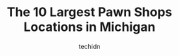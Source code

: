 ---
layout: ampstory
image: https://i0.wp.com/paketmu.com/wp-content/uploads/2023/06/great-lakes-pawn-0-in-michigan-1686366253.jpeg?resize=640,853
author: techidn
featured: false
description: Explore the diverse Pawn Shop scene in Michigan, home to an incredible selection of 10 establishments catering to every taste. Whether youre in search of iconic favorites or undiscovered tr
title: The 10 Largest Pawn Shops Locations in Michigan
cover:
   title: The 10 Largest Pawn Shops Locations in Michigan
   subtitle: RICKPATE
   background: https://paketmu.com/wp-content/uploads/2023/06/great-lakes-pawn-0-in-michigan-1686366253.jpeg

pages: 
 - layout: thirds
   top: <h1>#1 American Jewelry & Loan</h1>
   bottom: "<p>Staff was really helpful, prices were good on many items. Huge selection of jewelry and clothing-like fur hats and coats, some nice bags, and an assortment of all sorts o</p>"
   background: https://paketmu.com/wp-content/uploads/2023/06/great-lakes-pawn-1-in-michigan-1686366254.jpeg
   backgroundblur: true
 - layout: thirds
   top: <h1>#2 Garden City Pawn</h1>
   bottom: "<p>Unimpressed.  Clean enough store, friendly staff.  But I found the buying experience to be sketchy at best.I found the store via an eBay item that I made an offer on.  Ma</p>"
   background: https://paketmu.com/wp-content/uploads/2023/06/great-lakes-pawn-2-in-michigan-1686366255.jpeg
   cta:
      link: https://paketmu.com/the-10-largest-pawn-shops-locations-in-michigan/
      text: The 10 Largest Pawn Shops Locations in Michigan
 - layout: thirds
   top: <h1>#3 Motor City Pawn Brokers</h1>
   bottom: "<p>Walking in feels like a second home, they have a little bit of everything for everyone. The staff is super friendly and makes sure you walk out completely satisfied with </p>"
   background: https://paketmu.com/wp-content/uploads/2023/06/great-lakes-pawn-3-in-michigan-1686366256.jpeg
   cta:
      link: https://paketmu.com/the-10-largest-pawn-shops-locations-in-michigan/
      text: The 10 Largest Pawn Shops Locations in Michigan
 - layout: thirds
   top: <h1>#4 Five Star Pawn</h1>
   bottom: "<p>8701 Hall Rd, Utica, MI 48317, United States</p>"
   background: https://images.unsplash.com/photo-1533735380053-eb8d0759b24a?ixlib=rb-4.0.3&ixid=MnwxMjA3fDB8MHxwaG90by1wYWdlfHx8fGVufDB8fHx8&auto=format&fit=crop&w=640&h=853&q=80
   cta:
      link: https://paketmu.com/the-10-largest-pawn-shops-locations-in-michigan/
      text: The 10 Largest Pawn Shops Locations in Michigan
 - layout: thirds
   top: <h1>#5 8 Mile Pawnbrokers</h1>
   bottom: "<p>7657 8 Mile Rd, Warren, MI 48091, United States</p>"
   background: https://images.unsplash.com/photo-1496096265110-f83ad7f96608?ixlib=rb-4.0.3&ixid=MnwxMjA3fDB8MHxwaG90by1wYWdlfHx8fGVufDB8fHx8&auto=format&fit=crop&w=640&h=853&q=80
   cta:
      link: https://paketmu.com/the-10-largest-pawn-shops-locations-in-michigan/
      text: The 10 Largest Pawn Shops Locations in Michigan
 - layout: thirds
   top: <h1>#6 Motor City Pawn Brokers</h1>
   bottom: "<p>22100 Van Dyke Ave, Warren, MI 48089, United States</p>"
   background: https://images.unsplash.com/photo-1552083974-186346191183?ixlib=rb-4.0.3&ixid=MnwxMjA3fDB8MHxwaG90by1wYWdlfHx8fGVufDB8fHx8&auto=format&fit=crop&w=640&h=853&q=80
   cta:
      link: https://paketmu.com/the-10-largest-pawn-shops-locations-in-michigan/
      text: The 10 Largest Pawn Shops Locations in Michigan
 - layout: thirds
   top: <h1>#7 Great Lakes Pawn</h1>
   bottom: "<p>27675 Grand River Ave, Livonia, MI 48152, United States</p>"
   background: https://images.unsplash.com/photo-1557672172-298e090bd0f1?ixlib=rb-4.0.3&ixid=MnwxMjA3fDB8MHxwaG90by1wYWdlfHx8fGVufDB8fHx8&auto=format&fit=crop&w=640&h=853&q=80
   cta:
      link: https://paketmu.com/the-10-largest-pawn-shops-locations-in-michigan/
      text: The 10 Largest Pawn Shops Locations in Michigan
 - layout: thirds
   middle: Continue reading...
   background: https://images.unsplash.com/photo-1599422314077-f4dfdaa4cd09?ixlib=rb-4.0.3&ixid=MnwxMjA3fDB8MHxwaG90by1wYWdlfHx8fGVufDB8fHx8&auto=format&fit=crop&w=640&h=853&q=80
   cta:
      link: https://paketmu.com/the-10-largest-pawn-shops-locations-in-michigan/
      text: The 10 Largest Pawn Shops Locations in Michigan
      
---